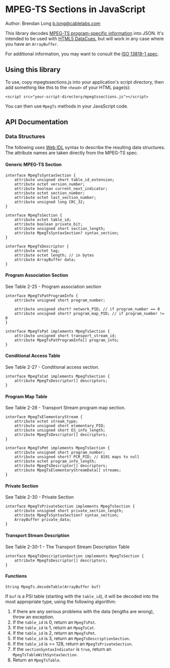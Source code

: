 # MPEG-TS Sections in JavaScript

Author: Brendan Long <b.long@cablelabs.com>

This library decodes [MPEG-TS program-specific information][mpegts-psi] into JSON. It's intended to be used with [HTML5 DataCues][datacue], but will work in any case where you have an `ArrayBuffer`.

For additional information, you may want to consult the [ISO 13818-1 spec][iso-13818-1].

## Using this library

To use, copy mpegtssections.js into your application's script directory, then add something like this to the `<head>` of your HTML page(s):

    <script src="your-script-directory/mpegtssections.js"></script>

You can then use `MpegTs` methods in your JavaScript code.

## API Documentation

### Data Structures

The following uses [Web IDL][webidl] syntax to describe the resulting data structures. The attribute names are taken directly from the MPEG-TS spec.

#### Generic MPEG-TS Section

    interface MpegTsSyntaxSection {
        attribute unsigned short table_id_extension;
        attribute octet version_number;
        attribute boolean current_next_indicator;
        attribute octet section_number;
        attribute octet last_section_number;
        attribute unsigned long CRC_32;
    }

    interface MpegTsSection {
        attribute octet table_id;
        attribute boolean private_bit;
        attribute unsigned short section_length;
        attribute MpegTsSyntaxSection? syntax_section;
    }

    interface MpegTsDescriptor {
        attribute octet tag;
        attribute octet length; // in bytes
        attribute ArrayBuffer data;
    }

#### Program Association Section

See Table 2-25 - Program association section

    interface MpegTsPatProgramInfo {
        attribute unsigned short program_number;

        attribute unsigned short? network_PID; // if program_number == 0
        attribute unsigned short? program_map_PID; // if program_number != 0
    }

    interface MpegTsPat implements MpegTsSection {
        attribute unsigned short transport_stream_id;
        attribute MpegTsPatProgramInfo[] program_info;
    }

#### Conditional Access Table

See Table 2-27 - Conditional access section.

    interface MpegTsCat implements MpegTsSection {
        attribute MpegTsDescriptor[] descriptors;
    }

#### Program Map Table

See Table 2-28 - Transport Stream program map section.

    interface MpegTsElementaryStream {
        attribute octet stream_type;
        attribute unsigned short elementary_PID;
        attribute unsigned short ES_info_length;
        attribute MpegTsDescriptor[] descriptors;
    }

    interface MpegTsPmt implements MpegTsSection {
        attribute unsigned short program_number;
        attribute unsigned short? PCR_PID; // 8191 maps to null
        attribute octet program_info_length;
        attribute MpegTsDescriptor[] descriptors;
        attribute MpegTsElementaryStreamData[] streams;
    }

#### Private Section

See Table 2-30 - Private Section

    interface MpegTsPrivateSection implements MpegTsSection {
        attribute unsigned short private_section_length;
        attribute MpegTsSyntaxSection? syntax_section;
        ArrayBuffer private_data;
    }

#### Transport Stream Description

See Table 2-30-1 - The Transport Stream Description Table

    interface MpegTsDescriptionSection implements MpegTsSection {
        attribute MpegTsDescriptor[] descriptors;
    }

#### Functions

`String MpegTs.decodeTable(ArrayBuffer buf)`

If `buf` is a PSI table (starting with the `table_id`), it will be decoded into the most appropriate type, using the following algorithm:

 1. If there are any serious problems with the data (lengths are wrong), throw an exception.
 2. If the `table_id` is 0, return an `MpegTsPat`.
 3. If the `table_id` is 1, return an `MpegTsCat`.
 4. If the `table_id` is 2, return an `MpegTsPmt`.
 5. If the `table_id` is 3, return an `MpegTsDescriptionSection`.
 6. If the `table_id` is >= 128, return an `MpegTsPrivateSection`.
 7. If the `sectionSyntaxIndicator` is `true`, return an `MpegTsTableWithSyntaxSection`.
 8. Return an `MpegTsTable`.

[datacue]: http://www.w3.org/html/wg/drafts/html/CR/embedded-content-0.html#datacue
[iso-13818-1]: http://www.iso.org/iso/home/store/catalogue_ics/catalogue_detail_ics.htm?csnumber=62074
[mpegts-psi]: http://en.wikipedia.org/wiki/Program-specific_information
[webidl]: http://www.w3.org/TR/WebIDL/
